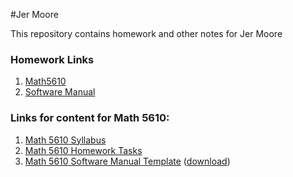 #Jer Moore
 
This repository contains homework and other notes for Jer Moore 
### Homework Links

1. [Math5610](https://thedegreeisalie.github.io/homework)
2. [Software Manual](https://thedegreeisalie.github.io/softwareManual)


### Links for content for Math 5610:

1. [Math 5610 Syllabus](https://jvkoebbe.github.io/math5610/syllabus/syllabus)
2. [Math 5610 Homework Tasks](https://jvkoebbe.github.io/math5610/homework/indexOfHomeworkSets)
3. [Math 5610 Software Manual Template](https://jvkoebbe.github.io/math5610/softwareManual/softwareManualTemplate)
      ([download](https://jvkoebbe.github.io/math5610/softwareManual/softwareManualTemplate.md))
